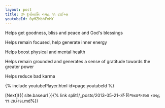 ```yaml
---
layout: post
title: ૐ દુર્વાસાંસિ નમહ ૧૧ ટાઈમ્સ
youtubeId: 0yMZhbhFmMY
---
```

 
 
Helps get goodness, bliss and peace and God's blessings
 
Helps remain focused, help generate inner energy 
 
Helps boost physical and mental health 
 
Helps remain grounded and generates a sense of gratitude towards the greater power 
 
Helps reduce bad karma
 
 
 
 


{% include youtubePlayer.html id=page.youtubeId %}
 
[Next]({{ site.baseurl }}{% link  split1/_posts/2013-05-21-ૐ વિજયાઅક્ષય નમહ ૧૧ ટાઈમ્સ.md%})
 
